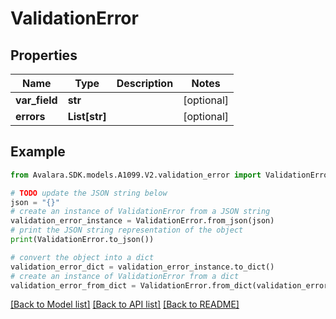 # ValidationError


## Properties

Name | Type | Description | Notes
------------ | ------------- | ------------- | -------------
**var_field** | **str** |  | [optional] 
**errors** | **List[str]** |  | [optional] 

## Example

```python
from Avalara.SDK.models.A1099.V2.validation_error import ValidationError

# TODO update the JSON string below
json = "{}"
# create an instance of ValidationError from a JSON string
validation_error_instance = ValidationError.from_json(json)
# print the JSON string representation of the object
print(ValidationError.to_json())

# convert the object into a dict
validation_error_dict = validation_error_instance.to_dict()
# create an instance of ValidationError from a dict
validation_error_from_dict = ValidationError.from_dict(validation_error_dict)
```
[[Back to Model list]](../README.md#documentation-for-models) [[Back to API list]](../README.md#documentation-for-api-endpoints) [[Back to README]](../README.md)


